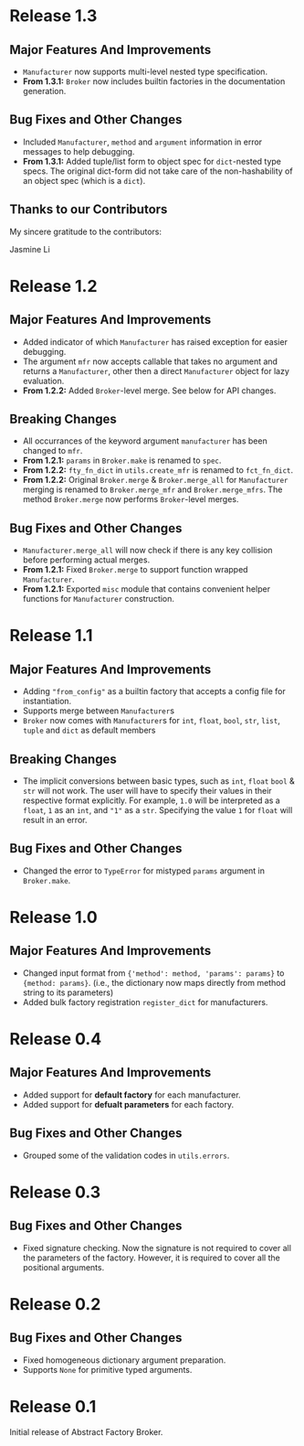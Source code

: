 # Release 1.3
## Major Features And Improvements
- `Manufacturer` now supports multi-level nested type specification.
- **From 1.3.1:** `Broker` now includes builtin factories in the documentation generation.

## Bug Fixes and Other Changes
- Included `Manufacturer`, `method` and `argument` information in error messages to help debugging.
- **From 1.3.1:** Added tuple/list form to object spec for `dict`-nested type specs. The original dict-form did not take care of the non-hashability of an object spec (which is a `dict`).

## Thanks to our Contributors
My sincere gratitude to the contributors:

Jasmine Li

# Release 1.2
## Major Features And Improvements
- Added indicator of which `Manufacturer` has raised exception for easier debugging.
- The argument `mfr` now accepts callable that takes no argument and returns a `Manufacturer`, other then a direct `Manufacturer` object for lazy evaluation.
- **From 1.2.2:** Added `Broker`-level merge. See below for API changes.

## Breaking Changes
- All occurrances of the keyword argument `manufacturer` has been changed to `mfr`.
- **From 1.2.1:** `params` in `Broker.make` is renamed to `spec`.
- **From 1.2.2:** `fty_fn_dict` in `utils.create_mfr` is renamed to `fct_fn_dict`.
- **From 1.2.2:** Original `Broker.merge` & `Broker.merge_all` for `Manufacturer` merging is renamed to `Broker.merge_mfr` and `Broker.merge_mfrs`. The method `Broker.merge` now performs `Broker`-level merges.

## Bug Fixes and Other Changes
- `Manufacturer.merge_all` will now check if there is any key collision before performing actual merges.
- **From 1.2.1:** Fixed `Broker.merge` to support function wrapped `Manufacturer`.
- **From 1.2.1:** Exported `misc` module that contains convenient helper functions for `Manufacturer` construction.

# Release 1.1
## Major Features And Improvements
- Adding `"from_config"` as a builtin factory that accepts a config file for instantiation.
- Supports merge between `Manufacturer`s
- `Broker` now comes with `Manufacturer`s for `int`, `float`, `bool`, `str`, `list`, `tuple` and `dict` as default members

## Breaking Changes
- The implicit conversions between basic types, such as `int`, `float` `bool` & `str` will not work. The user will have to specify their values in their respective format explicitly. For example, `1.0` will be interpreted as a `float`, `1` as an `int`, and `"1"` as a `str`. Specifying the value `1` for `float` will result in an error.

## Bug Fixes and Other Changes
- Changed the error to `TypeError` for mistyped `params` argument in `Broker.make`.

# Release 1.0
## Major Features And Improvements
- Changed input format from `{'method': method, 'params': params}` to `{method: params}`. (i.e., the dictionary now maps directly from method string to its parameters)
- Added bulk factory registration `register_dict` for manufacturers.

# Release 0.4
## Major Features And Improvements
- Added support for **default factory** for each manufacturer.
- Added support for **defualt parameters** for each factory.

## Bug Fixes and Other Changes
- Grouped some of the validation codes in `utils.errors`.

# Release 0.3
## Bug Fixes and Other Changes
- Fixed signature checking. Now the signature is not required to cover all the parameters of the factory. However, it is required to cover all the positional arguments.

# Release 0.2
## Bug Fixes and Other Changes

- Fixed homogeneous dictionary argument preparation.
- Supports `None` for primitive typed arguments.


# Release 0.1

Initial release of Abstract Factory Broker.